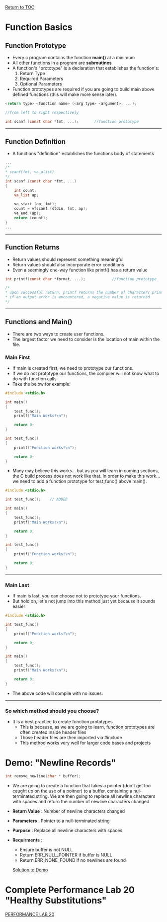 <a href="https://github.com/CyberTrainingUSAF/05-C-Programming/blob/master/00-Table-of-Contents.md" rel="Return to TOC"> Return to TOC </a>

# Function Basics

## Function Prototype
* Every c program contains the function **main()** at a minimum
* All other functions in a program are **subroutines**
* A function's "prototype" is a declaration that establishes the function's:
    1. Return Type
    2. Required Parameters
    3. Optional Parameters
* Function prototypes are required if you are going to build main above defined functions (this will make more sense later). 

```c
<return type> <function name> (<arg type> <argument>, ...);

//from left to right respectively

int scanf (const char *fmt, ...);       //function prototype
```
 ---
## Function Definition

* A functions "definition" establishes the functions body of statements

```c
...
/*
* scanf(fmt, va_alist)
*/
int scanf (const char *fmt, ...)
{
    int count;
    va_list ap;

    va_start (ap, fmt);
    count = vfscanf (stdin, fmt, ap);
    va_end (ap);
    return (count);
}
...
```
---
## Function Returns

* Return values should represent something meaningful
* Return values should also incorporate error conditions
* Even a seemingly one-way function like printf() has a return value

```c
int printf(const char *format, ...);            //function prototype

/*
* upon successful return, printf returns the number of characters printed (excluding the null byte used to end output to strings).
* if an output error is encountered, a negative value is returned
*/
```

--- 
## Functions and Main()

* There are two ways to create user functions. 
* The largest factor we need to consider is the location of main within the file. 

### Main First

* If main is created first, we need to prototype our functions. 
* If we do not prototype our functions, the compiler will not know what to do with function calls
* Take the below for example:

```c
#include <stdio.h>

int main()
{
    test_func();
    printf("Main Works!\n");

    return 0;
}

int test_func() 
{
    printf("Function works!\n");

    return 0;
}
```

* Many may believe this works... but as you will learn in coming sections, the C build process does not work like that. In order to make this work... we need to add a function prototype for test_func() above main(). 

```c
#include <stdio.h>

int test_func();    // ADDED

int main()
{
    test_func();
    printf("Main Works!\n");

    return 0;
}

int test_func() 
{
    printf("Function works!\n");

    return 0;
}
```
---
### Main Last

* If main is last, you can choose not to prototype your functions. 
* But hold on, let's not jump into this method just yet because it sounds easier

```c
#include <stdio.h>

int test_func() 
{
    printf("Function works!\n");

    return 0;
}

int main()
{
    test_func();
    printf("Main Works!\n");

    return 0;
}
```

* The above code will compile with no issues. 

---
### So which method should you choose?

* It is a best practice to create function prototypes
    * This is because, as we are going to learn, function prototypes are often created inside header files
    * Those header files are then imported via #include
    * This method works very well for larger code bases and projects

# Demo: "Newline Records"

```c
int remove_newline(char * buffer);
```

* We are going to create a function that takes a pointer (don't get too caught up on the use of a poitner) to a buffer, containing a nul-terminated string. We are then going to replace all newline characters with spaces and return the number of newline characters changed. 

* **Return Value** : Number of newline characters changed
* **Parameters** : Pointer to a null-terminated string
* **Purpose** : Replace all newline characters with spaces
* **Requirments** : 
    * Ensure buffer is not NULL 
    * Return ERR_NULL_POINTER if buffer is NULL
    * Return ERR_NONE_FOUND if no newlines are found
    
    <a href="https://github.com/CyberTrainingUSAF/05-C-Programming/blob/master/08_Functions/demonstration_labs/newline_records.md" rel="Solution to Demo"> Solution to Demo </a>
    
# Complete Performance Lab 20 "Healthy Substitutions"

<a href="https://github.com/CyberTrainingUSAF/05-C-Programming/blob/master/08_Functions/performance_labs/lab8A/Lab20.md" rel="PERFORMANCE LAB 20"> PERFORMANCE LAB 20 </a>
